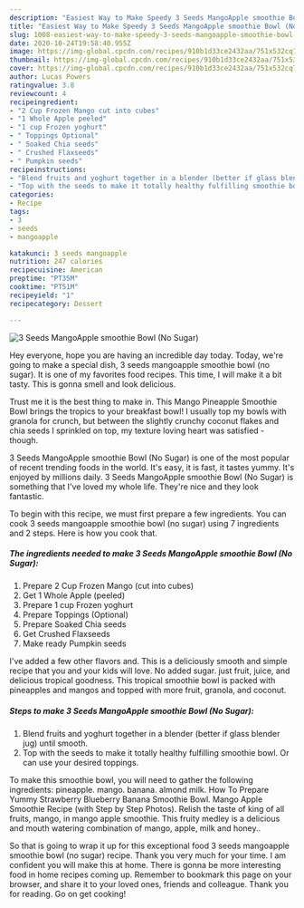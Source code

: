 ```yaml
---
description: "Easiest Way to Make Speedy 3 Seeds MangoApple smoothie Bowl (No Sugar)"
title: "Easiest Way to Make Speedy 3 Seeds MangoApple smoothie Bowl (No Sugar)"
slug: 1008-easiest-way-to-make-speedy-3-seeds-mangoapple-smoothie-bowl-no-sugar
date: 2020-10-24T19:58:40.955Z
image: https://img-global.cpcdn.com/recipes/910b1d33ce2432aa/751x532cq70/3-seeds-mangoapple-smoothie-bowl-no-sugar-recipe-main-photo.jpg
thumbnail: https://img-global.cpcdn.com/recipes/910b1d33ce2432aa/751x532cq70/3-seeds-mangoapple-smoothie-bowl-no-sugar-recipe-main-photo.jpg
cover: https://img-global.cpcdn.com/recipes/910b1d33ce2432aa/751x532cq70/3-seeds-mangoapple-smoothie-bowl-no-sugar-recipe-main-photo.jpg
author: Lucas Powers
ratingvalue: 3.8
reviewcount: 4
recipeingredient:
- "2 Cup Frozen Mango cut into cubes"
- "1 Whole Apple peeled"
- "1 cup Frozen yoghurt"
- " Toppings Optional"
- " Soaked Chia seeds"
- " Crushed Flaxseeds"
- " Pumpkin seeds"
recipeinstructions:
- "Blend fruits and yoghurt together in a blender (better if glass blender jug) until smooth."
- "Top with the seeds to make it totally healthy fulfilling smoothie bowl. Or can use your desired toppings."
categories:
- Recipe
tags:
- 3
- seeds
- mangoapple

katakunci: 3 seeds mangoapple 
nutrition: 247 calories
recipecuisine: American
preptime: "PT35M"
cooktime: "PT51M"
recipeyield: "1"
recipecategory: Dessert

---
```



![3 Seeds MangoApple smoothie Bowl (No Sugar)](https://img-global.cpcdn.com/recipes/910b1d33ce2432aa/751x532cq70/3-seeds-mangoapple-smoothie-bowl-no-sugar-recipe-main-photo.jpg)

Hey everyone, hope you are having an incredible day today. Today, we're going to make a special dish, 3 seeds mangoapple smoothie bowl (no sugar). It is one of my favorites food recipes. This time, I will make it a bit tasty. This is gonna smell and look delicious.

Trust me it is the best thing to make in. This Mango Pineapple Smoothie Bowl brings the tropics to your breakfast bowl! I usually top my bowls with granola for crunch, but between the slightly crunchy coconut flakes and chia seeds I sprinkled on top, my texture loving heart was satisfied - though.

3 Seeds MangoApple smoothie Bowl (No Sugar) is one of the most popular of recent trending foods in the world. It's easy, it is fast, it tastes yummy. It's enjoyed by millions daily. 3 Seeds MangoApple smoothie Bowl (No Sugar) is something that I've loved my whole life. They're nice and they look fantastic.


To begin with this recipe, we must first prepare a few ingredients. You can cook 3 seeds mangoapple smoothie bowl (no sugar) using 7 ingredients and 2 steps. Here is how you cook that.

<!--inarticleads1-->

##### The ingredients needed to make 3 Seeds MangoApple smoothie Bowl (No Sugar):

1. Prepare 2 Cup Frozen Mango (cut into cubes)
1. Get 1 Whole Apple (peeled)
1. Prepare 1 cup Frozen yoghurt
1. Prepare  Toppings (Optional)
1. Prepare  Soaked Chia seeds
1. Get  Crushed Flaxseeds
1. Make ready  Pumpkin seeds


I&#39;ve added a few other flavors and. This is a deliciously smooth and simple recipe that you and your kids will love. No added sugar. just fruit, juice, and delicious tropical goodness. This tropical smoothie bowl is packed with pineapples and mangos and topped with more fruit, granola, and coconut. 

<!--inarticleads2-->

##### Steps to make 3 Seeds MangoApple smoothie Bowl (No Sugar):

1. Blend fruits and yoghurt together in a blender (better if glass blender jug) until smooth.
1. Top with the seeds to make it totally healthy fulfilling smoothie bowl. Or can use your desired toppings.


To make this smoothie bowl, you will need to gather the following ingredients: pineapple. mango. banana. almond milk. How To Prepare Yummy Strawberry Blueberry Banana Smoothie Bowl. Mango Apple Smoothie Recipe (with Step by Step Photos). Relish the taste of king of all fruits, mango, in mango apple smoothie. This fruity medley is a delicious and mouth watering combination of mango, apple, milk and honey.. 

So that is going to wrap it up for this exceptional food 3 seeds mangoapple smoothie bowl (no sugar) recipe. Thank you very much for your time. I am confident you will make this at home. There is gonna be more interesting food in home recipes coming up. Remember to bookmark this page on your browser, and share it to your loved ones, friends and colleague. Thank you for reading. Go on get cooking!
